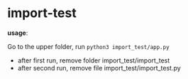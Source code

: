 # import-test

**usage**:

Go to the upper folder, run `python3 import_test/app.py`

+ after first run, remove folder import_test/import_test
+ after second run, remove file import_test/import_test.py
